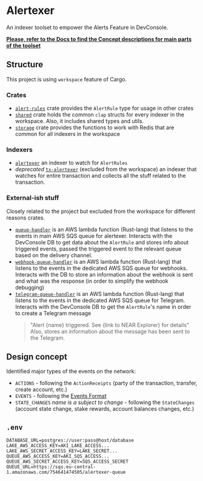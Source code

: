 # Alertexer

An indexer toolset to empower the Alerts Feature in DevConsole.

[**Please, refer to the Docs to find the Concept descriptions for main parts of the toolset**](./docs)

## Structure

This project is using `workspace` feature of Cargo.

### Crates

- [`alert-rules`](./alert-rules) crate provides the `AlertRule` type for usage in other crates
- [`shared`](./shared) crate holds the common `clap` structs for every indexer in the workspace. Also, it includes shared types and utils.
- [`storage`](./storage) crate provides the functions to work with Redis that are common for all indexers in the workspace

### Indexers

- [`alertexer`](./alertexer) an indexer to watch for `AlertRules`
- *deprecated* [`tx-alertexer`](./tx-alertexer) (excluded from the workspace) an indexer that watches for entire transaction and collects all the stuff related to the transaction.

### External-ish stuff

Closely related to the project but excluded from the workspace for different reasons crates.

- [`queue-handler`](./queue-handler) is an AWS lambda function (Rust-lang) that listens to the events in main AWS SQS queue for alertexer. Interacts with the DevConsole DB to get data about the `AlertRule` and stores info about triggered events, passed the triggered event to the relevant queue based on the delivery channel.
- [`webhook-queue-handler`](./webhook-queue-handler) is an AWS lambda function (Rust-lang) that listens to the events in the dedicated AWS SQS queue for webhooks. Interacts with the DB to store an information about the webhook is sent and what was the response (in order to simplify the webhook debugging)
- [`telegram-queue-handler`](./telegram-queue-handler) is an AWS lambda function (Rust-lang) that listens to the events in the dedicated AWS SQS queue for Telegram. Interacts with the DevConsole DB to get the `AlertRule`'s name in order to create a Telegram message
  > "Alert {name} triggered. See {link to NEAR Explorer} for details"
  Also, stores an information about the message has been sent to the Telegram.

## Design concept

Identified major types of the events on the network:

- `ACTIONS` - following the `ActionReceipts` (party of the transaction, transfer, create account, etc.)
- `EVENTS` - following the [Events Format](https://nomicon.io/Standards/EventsFormat)
- `STATE_CHANGES` *name is a subject to change* - following the `StateChanges` (account state change, stake rewards, account balances changes, etc.)

## `.env`

```
DATABASE_URL=postgres://user:pass@host/database
LAKE_AWS_ACCESS_KEY=AKI_LAKE_ACCESS...
LAKE_AWS_SECRET_ACCESS_KEY=LAKE_SECRET...
QUEUE_AWS_ACCESS_KEY=AKI_SQS_ACCESS...
QUEUE_AWS_SECRET_ACCESS_KEY=SQS_ACCESS_SECRET
QUEUE_URL=https://sqs.eu-central-1.amazonaws.com/754641474505/alertexer-queue

```
